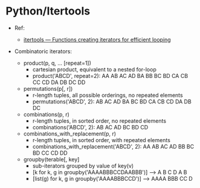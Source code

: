 # Python/Itertools 

* Ref:
  * [ itertools — Functions creating iterators for efficient looping](https://docs.python.org/3.6/library/itertools.html#)

* Combinatoric iterators:
  * product(p, q, … [repeat=1])
    * cartesian product, equivalent to a nested for-loop
    * product('ABCD', repeat=2): AA AB AC AD BA BB BC BD CA CB CC CD DA DB DC DD
  * permutations(p[, r])
    * r-length tuples, all possible orderings, no repeated elements
    * permutations('ABCD', 2): AB AC AD BA BC BD CA CB CD DA DB DC
  * combinations(p, r)
    * r-length tuples, in sorted order, no repeated elements
    * combinations('ABCD', 2): AB AC AD BC BD CD
  * combinations_with_replacement(p, r)
    * r-length tuples, in sorted order, with repeated elements
    * combinations_with_replacement('ABCD', 2): AA AB AC AD BB BC BD CC CD DD
  * groupby(terable[, key]
    * sub-iterators grouped by value of key(v)
    * [k for k, g in groupby('AAAABBBCCDAABBB')] --> A B C D A B
    * [list(g) for k, g in groupby('AAAABBBCCD')] --> AAAA BBB CC D
